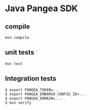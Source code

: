 # Java Pangea SDK

## compile
```
mvn compile
```

## unit tests
```
mvn test
```

## Integration tests

```
$ export PANGEA_TOKEN=...
$ export PANGEA_EMBARGO_CONFIG_ID=...
$ export PANGEA_DOMAIN=...
$ mvn verify
```
